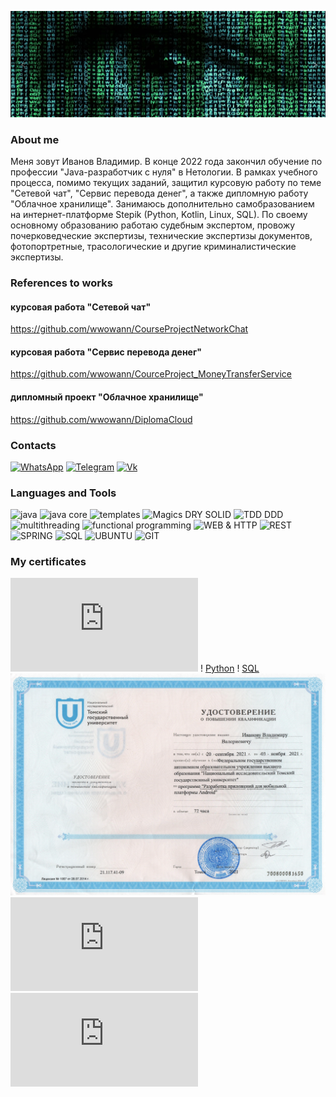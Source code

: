 ![Header](https://github.com/wwowann/wwowann/blob/main/assets/new_foto.png)

### About me
Меня зовут Иванов Владимир. В конце 2022 года закончил обучение по профессии "Java-разработчик с нуля" в Нетологии.  В рамках учебного процесса, помимо текущих заданий, защитил курсовую работу по теме "Сетевой чат", "Сервис перевода денег", а также дипломную работу "Облачное хранилище". 
Занимаюсь дополнительно самобразованием на интернет-платформе Stepik (Python, Kotlin, Linux, SQL).
По своему основному образованию работаю судебным экспертом, провожу почерковедческие экспертизы, технические экспертизы документов, фотопортретные, трасологические и другие криминалистические экспертизы.

### References to works
#### курсовая работа "Сетевой чат"
https://github.com/wwowann/CourseProjectNetworkChat

#### курсовая работа "Сервис перевода денег"
https://github.com/wwowann/CourceProject_MoneyTransferService

#### дипломный проект "Облачное хранилище"
https://github.com/wwowann/DiplomaCloud

### Contacts
[ ![WhatsApp](https://img.shields.io/badge/whatsapp-85877C?style=for-the-badge&logo=whatsapp)](https://api.whatsapp.com/send?phone=89533795363)
[ ![Telegram](https://img.shields.io/badge/telegram-85877C?style=for-the-badge&logo=telegram)](https://t.me/wwowann)
[ ![Vk](https://img.shields.io/badge/vk-85877C?style=for-the-badge&logo=vk&logoColor=0950F4)](
https://vk.com/id29778310)

### Languages and Tools

![java](https://img.shields.io/badge/java-04859D?style=for-the-badge&logo=Java)
![java core](https://img.shields.io/badge/java_core-04859D?style=for-the-badge&logo=Core)
![templates](https://img.shields.io/badge/templates-04859D?style=for-the-badge&logo=java)
![Magics DRY SOLID](https://img.shields.io/badge/Magics_DRY_SOLID-04859D?style=for-the-badge&logo=solid)
![TDD DDD](https://img.shields.io/badge/TDD_DDD-04859D?style=for-the-badge&logo=tdd)
![multithreading](https://img.shields.io/badge/multithreading-04859D?style=for-the-badge&logo=java)
![functional programming](https://img.shields.io/badge/functional_programming-04859D?style=for-the-badge&logo=java)
![WEB & HTTP](https://img.shields.io/badge/WEB_&_HTTP-04859D?style=for-the-badge&logo=java)
![REST](https://img.shields.io/badge/REST-04859D?style=for-the-badge&logo=rest)
![SPRING](https://img.shields.io/badge/SPRING-04859D?style=for-the-badge&logo=spring)
![SQL](https://img.shields.io/badge/SQL-04859D?style=for-the-badge&logo=mysql&logoColor=FF7C00)
![UBUNTU](https://img.shields.io/badge/UBUNTU-04859D?style=for-the-badge&logo=Ubuntu)
![GIT](https://img.shields.io/badge/GIT-04859D?style=for-the-badge&logo=git)

### My certificates
![Java_developer](https://github.com/wwowann/sertificates/blob/master/%D0%94%D0%B8%D0%BF%D0%BB%D0%BE%D0%BC%20Java-%D1%80%D0%B0%D0%B7%D1%80%D0%B0%D0%B1%D0%BE%D1%82%D1%87%D0%B8%D0%BA%20%D1%81%20%D0%BD%D1%83%D0%BB%D1%8F.pdf)
! [Python](https://github.com/wwowann/sertificates/blob/master/stepik_python_prodv.pdf)
! [SQL](https://github.com/wwowann/sertificates/blob/master/stepik-certificate-63054-135209a.pdf)
![Android_developer](https://github.com/wwowann/sertificates/blob/master/%D0%A2%D0%93%D0%A3%20Android.jpg)
![Elements of operating systems](https://github.com/wwowann/sertificates/blob/master/stepik-certificate-253-52b4733.pdf)
![Linux](https://github.com/wwowann/sertificates/blob/master/stepik-certificate-73-d2375a7.pdf)